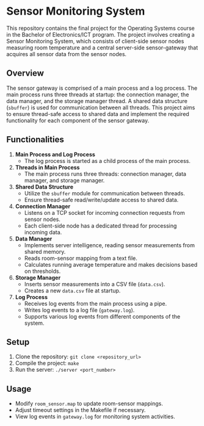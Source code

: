 # Sensor Monitoring System

This repository contains the final project for the Operating Systems course in the Bachelor of Electronics/ICT program. The project involves creating a Sensor Monitoring System, which consists of client-side sensor nodes measuring room temperature and a central server-side sensor-gateway that acquires all sensor data from the sensor nodes.

## Overview

The sensor gateway is comprised of a main process and a log process. The main process runs three threads at startup: the connection manager, the data manager, and the storage manager thread. A shared data structure (`sbuffer`) is used for communication between all threads. This project aims to ensure thread-safe access to shared data and implement the required functionality for each component of the sensor gateway.

## Functionalities

1. **Main Process and Log Process**
   - The log process is started as a child process of the main process.
2. **Threads in Main Process**
   - The main process runs three threads: connection manager, data manager, and storage manager.
3. **Shared Data Structure**
   - Utilize the `sbuffer` module for communication between threads.
   - Ensure thread-safe read/write/update access to shared data.
4. **Connection Manager**
   - Listens on a TCP socket for incoming connection requests from sensor nodes.
   - Each client-side node has a dedicated thread for processing incoming data.
5. **Data Manager**
   - Implements server intelligence, reading sensor measurements from shared memory.
   - Reads room-sensor mapping from a text file.
   - Calculates running average temperature and makes decisions based on thresholds.
6. **Storage Manager**
   - Inserts sensor measurements into a CSV file (`data.csv`).
   - Creates a new `data.csv` file at startup.
7. **Log Process**
   - Receives log events from the main process using a pipe.
   - Writes log events to a log file (`gateway.log`).
   - Supports various log events from different components of the system.

## Setup

1. Clone the repository: `git clone <repository_url>`
2. Compile the project: `make`
3. Run the server: `./server <port_number>`

## Usage

- Modify `room_sensor.map` to update room-sensor mappings.
- Adjust timeout settings in the Makefile if necessary.
- View log events in `gateway.log` for monitoring system activities.
